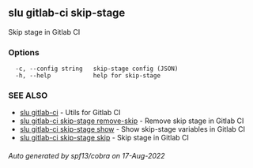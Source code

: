 ## slu gitlab-ci skip-stage

Skip stage in Gitlab CI

### Options

```
  -c, --config string   skip-stage config (JSON)
  -h, --help            help for skip-stage
```

### SEE ALSO

* [slu gitlab-ci](slu_gitlab-ci.md)	 - Utils for Gitlab CI
* [slu gitlab-ci skip-stage remove-skip](slu_gitlab-ci_skip-stage_remove-skip.md)	 - Remove skip stage in Gitlab CI
* [slu gitlab-ci skip-stage show](slu_gitlab-ci_skip-stage_show.md)	 - Show skip-stage variables in Gitlab CI
* [slu gitlab-ci skip-stage skip](slu_gitlab-ci_skip-stage_skip.md)	 - Skip stage in Gitlab CI

###### Auto generated by spf13/cobra on 17-Aug-2022
